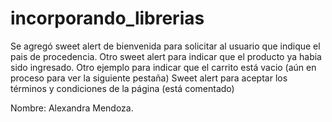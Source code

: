 # incorporando_librerias

Se agregó sweet alert de bienvenida para solicitar al usuario que indique el pais de procedencia.
Otro sweet alert para indicar que el producto ya habia sido ingresado.
Otro ejemplo para indicar que el carrito está vacio (aún en proceso para ver la siguiente pestaña)
Sweet alert para aceptar los términos y condiciones de la página (está comentado)

Nombre: Alexandra Mendoza.
